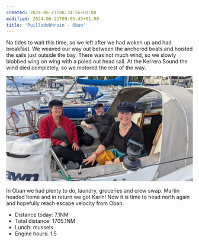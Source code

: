 ```yaml
---
created: 2024-06-21T08:34:55+01:00
modified: 2024-06-21T09:05:45+01:00
title: 'Puilladobhrain - Oban'
---
```


No tides to wait this time, so we left after we had woken up and had breakfast. We weaved our way out between the anchored boats and hoisted the sails just outside the bay. There was not much wind, so we slowly blobbed wing on wing with a poled out head sail. At the Kerrera Sound the wind died completely, so we motored the rest of the way. 

![Image](../2024/c27e49631f8864e8dffa63a565137cc1.jpg) 

In Oban we had plenty to do, laundry, groceries and crew swap. Martin headed home and in return we got Karin! Now it is time to head north again and hopefully reach escape velocity from Oban.

* Distance today: 7.1NM
* Total distance: 1705.1NM
* Lunch: mussels 
* Engine hours: 1.5

